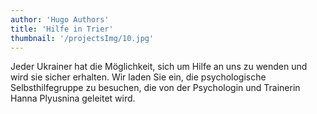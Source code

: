 ```yaml
---
author: 'Hugo Authors'
title: 'Hilfe in Trier'
thumbnail: '/projectsImg/10.jpg'
---
```


Jeder Ukrainer hat die Möglichkeit, sich um Hilfe an uns zu wenden und wird sie sicher erhalten.
Wir laden Sie ein, die psychologische Selbsthilfegruppe zu besuchen, 
die von der Psychologin und Trainerin Hanna Plyusnina geleitet wird.

